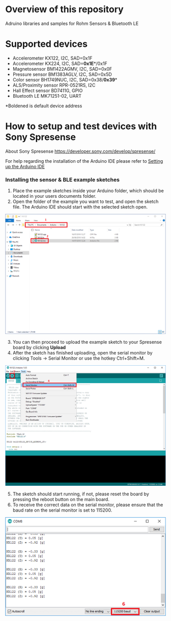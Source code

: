 # Overview of this repository
Adruino libraries and samples for Rohm Sensors &amp; Bluetooth LE

# Supported devices
* Accelerometer KX122, I2C, SAD=0x1F
* Accelerometer KX224, I2C, SAD=<B>0x1E</B>*/0x1F
* Magnetosensor BM1422AGMV, I2C, SAD=0x0F
* Pressure sensor BM1383AGLV, I2C, SAD=0x5D
* Color sensor BH1749NUC, I2C, SAD=0x38/<B>0x39</B>*
* ALS/Proximity sensor RPR-0521RS, I2C
* Hall Effect sensor BD7411G, GPIO
* Bluetooth LE MK71251-02, UART

*Boldened is default device address 

# How to setup and test devices with Sony Spresense

About Sony Spresense
https://developer.sony.com/develop/spresense/


 For help regarding the installation of the Arduino IDE please refer to
 [Setting up the Arduino IDE](https://developer.sony.com/develop/spresense/developer-tools/get-started-using-arduino-ide/set-up-the-arduino-ide/ "Title")


###  Installing the sensor & BLE example sketches ###

1. Place the example sketches inside your Arduino folder, which should be located in your users documents folder.
2. Open the folder of the example you want to test, and open the sketch file. The Arduino IDE should start with the selected sketch open.

![](images/sketch_folder.png)

3. You can then proceed to upload the example sketch to your Spresense board by clicking <B>Upload</B>
4. After the sketch has finished uploading, open the serial monitor by clicking Tools -> Serial Monitor or use the hotkey Ctrl+Shift+M. 

![](images/arduino_ide.png)

5. The sketch should start running, if not, please reset the board by pressing the reboot button on the main board.
6. To receive the correct data on the serial monitor, please ensure that the baud rate on the serial monitor is set to 115200.

![](images/serial_monitor.png)
